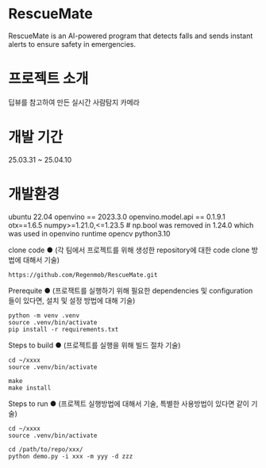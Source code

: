 # RescueMate
RescueMate is an AI-powered program that detects falls and sends instant alerts to ensure safety in emergencies.

# 프로젝트 소개
딥뷰를 참고하여 만든 실시간 사람탐지 카메라

# 개발 기간
25.03.31 ~ 25.04.10

# 개발환경

ubuntu 22.04
openvino == 2023.3.0
openvino.model.api == 0.1.9.1
otx==1.6.5
numpy>=1.21.0,<=1.23.5 # np.bool was removed in 1.24.0 which was used in openvino runtime
opencv
python3.10



clone code
● (각 팀에서 프로젝트를 위해 생성한 repository에 대한 code clone 방법에 대해서 기술)
```
https://github.com/Regenmob/RescueMate.git
```

Prerequite
● (프로잭트를 실행하기 위해 필요한 dependencies 및 configuration들이 있다면, 설치 및 설정 방법에 대해 기술)
```
python -m venv .venv
source .venv/bin/activate
pip install -r requirements.txt
```

Steps to build
● (프로젝트를 실행을 위해 빌드 절차 기술)
```
cd ~/xxxx
source .venv/bin/activate

make
make install
```

Steps to run
● (프로젝트 실행방법에 대해서 기술, 특별한 사용방법이 있다면 같이 기술)
```
cd ~/xxxx
source .venv/bin/activate

cd /path/to/repo/xxx/
python demo.py -i xxx -m yyy -d zzz
```
